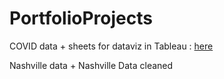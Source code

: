 # PortfolioProjects
COVID data + sheets for dataviz in Tableau : [here](https://public.tableau.com/views/Covid-19WorldmapCasesDeathsandTrends/Dashboard1?:language=fr-FR&:display_count=n&:origin=viz_share_link)

Nashville data + Nashville Data cleaned
